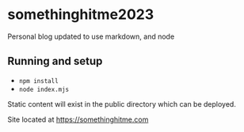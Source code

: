 # somethinghitme2023
Personal blog updated to use markdown, and node

## Running and setup

* `npm install`
* `node index.mjs`

Static content will exist in the public directory which can be deployed.

Site located at https://somethinghitme.com
